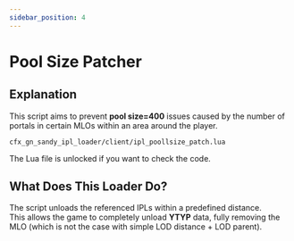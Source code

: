 ```yaml
---
sidebar_position: 4
---
```

# Pool Size Patcher

## Explanation  
This script aims to prevent **pool size=400** issues caused by the number of portals in certain MLOs within an area around the player.  

``cfx_gn_sandy_ipl_loader/client/ipl_poollsize_patch.lua``

The Lua file is unlocked if you want to check the code.  

## What Does This Loader Do?  

The script unloads the referenced IPLs within a predefined distance.  
This allows the game to completely unload **YTYP** data, fully removing the MLO (which is not the case with simple LOD distance + LOD parent).  